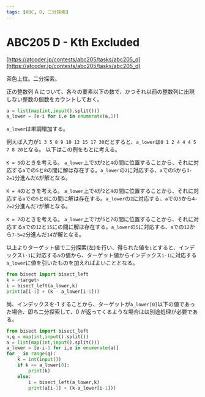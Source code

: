 ```yaml
---
tags: [ABC, D, 二分探索]
---
```


# ABC205 D - Kth Excluded

[https://atcoder.jp/contests/abc205/tasks/abc205_d](https://atcoder.jp/contests/abc205/tasks/abc205_d)

茶色上位。二分探索。

正の整数列 A について、各々の要素以下の数で、かつそれ以前の整数列に出現しない整数の個数をカウントしておく。

```py
a = list(map(int,input().split()))
a_lower = [e-i for i,e in enumerate(a,1)]
```

`a_lower`は単調増加する。

例えば入力が`1 3 5 8 9 10 12 15 17 30`だとすると、`a_lower`は`0 1 2 4 4 4 5 7 8 20`となる。
以下はこの例をもとに考える。

`K = 3`のときを考える。
`a_lower`上で`3`が`2`と`4`の間に位置することから、それに対応する`a`での`5`と`8`の間に解は存在する。`a_lower`の`2`に対応する、`a`での`5`から`3-2=1`分進んだ`6`が解となる。

`K = 4`のときを考える。
`a_lower`上で`4`が`2`と`4`の間に位置することから、それに対応する`a`での`5`と`8`にの間に解は存在する。`a_lower`の`2`に対応する、`a`での`5`から`4-2=2`分進んだ`7`が解となる。

`K = 7`のときを考える。
`a_lower`上で`7`が`5`と`7`の間に位置することから、それに対応する`a`での`12`と`15`にの間に解は存在する。`a_lower`の`5`に対応する、`a`での`12`から`7-5=2`分進んだ`14`が解となる。

以上よりターゲット値で二分探索(左)を行い、得られた値を`i`とすると、インデックス`i-1`に対応する`a`の値から、ターゲット値からインデックス`i-1`に対応する`a_lower`に値を引いたものを加えればよいこととなる。

```py
from bisect import bisect_left
k = <target>
i = bisect_left(a_lower,k)
print(a[i-1] + (k - a_lower[i-1]))
```

尚、インデックスを-1 することから、ターゲットが`a_lower[0]`以下の値であった場合、即ち二分探索して、0 が返ってくるような場合はは別途処理が必要である。

```py
from bisect import bisect_left
n,q = map(int,input().split())
a = list(map(int,input().split()))
a_lower = [e-i-1 for i,e in enumerate(a)]
for _ in range(q):
    k = int(input())
    if k <= a_lower[0]:
        print(k)
    else:
        i = bisect_left(a_lower,k)
        print(a[i-1] + (k-a_lower[i-1]))
```
